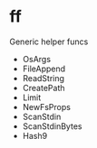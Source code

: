 # ff
Generic helper funcs

- OsArgs
- FileAppend
- ReadString
- CreatePath
- Limit
- NewFsProps
- ScanStdin
- ScanStdinBytes
- Hash9
